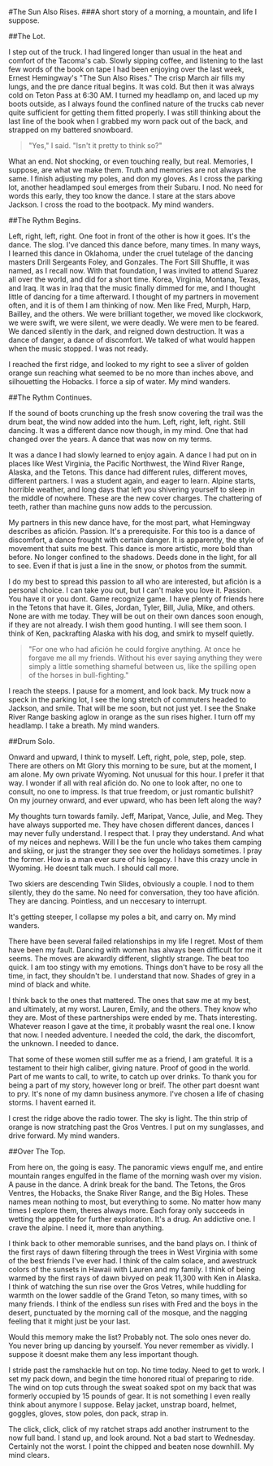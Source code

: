 #The Sun Also Rises. 
###A short story of a morning, a mountain, and life I suppose.

##The Lot.

I step out of the truck. I had lingered longer than usual in the heat and comfort of the Tacoma's cab. Slowly sipping coffee, and listening to the last few words of the book on tape I had been enjoying over the last week, Ernest Hemingway's "The Sun Also Rises." The crisp March air fills my lungs, and the pre dance ritual begins. It was cold. But then it was always cold on Teton Pass at 6:30 AM. I turned my headlamp on, and laced up my boots outside, as I always found the confined nature of the trucks cab never quite sufficient for getting them fitted properly. I was still thinking about the last line of the book when I grabbed my worn pack out of the back, and strapped on my battered snowboard. 

>"Yes," I said. "Isn't it pretty to think so?"

What an end. Not shocking, or even touching really, but real. Memories, I suppose, are what we make them. Truth and memories are not always the same. I finish adjusting my poles, and don my gloves. As I cross the parking lot, another headlamped soul emerges from their Subaru. I nod. No need for words this early, they too know the dance. I stare at the stars above Jackson. I cross the road to the bootpack. My mind wanders.

##The Rythm Begins.

Left, right, left, right. One foot in front of the other is how it goes. It's the dance. The slog. I've danced this dance before, many times. In many ways, I learned this dance in Oklahoma, under the cruel tutelage of the dancing masters Drill Sergeants Foley, and Gonzales. The Fort Sill Shuffle, it was named, as I recall now. With that foundation, I was invited to attend Suarez all over the world, and did for a short time. Korea, Virginia, Montana, Texas, and Iraq. It was in Iraq that the music finally dimmed for me, and I thought little of dancing for a time afterward. I thought of my partners in movement often, and it is of them I am thinking of now. Men like Fred, Murph, Harp, Bailley, and the others. We were brilliant together, we moved like clockwork, we were swift, we were silent, we were deadly. We were men to be feared. We danced silently in the dark, and reigned down destruction. It was a dance of danger, a dance of discomfort. We talked of what would happen when the music stopped. I was not ready.

I reached the first ridge, and looked to my right to see a sliver of golden orange sun reaching what seemed to be no more than inches above, and silhouetting the Hobacks. I force a sip of water. My mind wanders.

##The Rythm Continues.

If the sound of boots crunching up the fresh snow covering the trail was the drum beat, the wind now added into the hum. Left, right, left, right. Still dancing. It was a different dance now though, in my mind. One that had changed over the years. A dance that was now on my terms.

It was a dance I had slowly learned to enjoy again. A dance I had put on in places like West Virginia, the Pacific Northwest, the Wind River Range, Alaska, and the Tetons. This dance had different rules, different moves, different partners. I was a student again, and eager to learn. Alpine starts, horrible weather, and long days that left you shivering yourself to sleep in the middle of nowhere. These are the new cover charges. The chattering of teeth, rather than machine guns now adds to the percussion.

My partners in this new dance have, for the most part, what Hemingway describes as afición. Passion. It's a prerequisite.  For this too is a dance of discomfort, a dance frought with certain danger. It is apparently, the style of movement that suits me best. This dance is more artistic, more bold than before. No longer confined to the shadows. Deeds done in the light, for all to see. Even if that is just a line in the snow, or photos from the summit. 

I do my best to spread this passion to all who are interested, but afición is a personal choice. I can take you out, but I can't make you love it. Passion. You have it or you dont. Game recognize game. I have plenty of friends here in the Tetons that have it. Giles, Jordan, Tyler, Bill, Julia, Mike, and others. None are with me today. They will be out on their own dances soon enough, if they are not already. I wish them good hunting. I will see them soon. I think of Ken, packrafting Alaska with his dog, and smirk to myself quietly.

>"For one who had afición he could forgive anything. At once he forgave me all my friends. Without his ever saying anything they were simply a little something shameful between us, like the spilling open of the horses in bull-fighting."

I reach the steeps. I pause for a moment, and look back. My truck now a speck in the parking lot, I see the long stretch of commuters headed to Jackson, and smile. That will be me soon, but not just yet. I see the Snake River Range basking aglow in orange as the sun rises higher. I turn off my headlamp. I take a breath. My mind wanders.

##Drum Solo.

Onward and upward, I think to myself. Left, right, pole, step, pole, step. There are others on Mt Glory this morning to be sure, but at the moment, I am alone. My own private Wyoming. Not unusual for this hour. I prefer it that way. I wonder if all with real afición do. No one to look after, no one to consult, no one to impress. Is that true freedom, or just romantic bullshit? On my journey onward, and ever upward, who has been left along the way? 

My thoughts turn towards family. Jeff, Maripat, Vance, Julie, and Meg. They have always supported me. They have chosen different dances, dances I may never fully understand. I respect that. I pray they understand. And what of my neices and nephews. Will I be the fun uncle who takes them camping and skiing, or just the stranger they see over the holidays sometimes. I pray the former. How is a man ever sure of his legacy. I have this crazy uncle in Wyoming. He doesnt talk much. I should call more.

Two skiers are descending Twin Slides, obviously a couple. I nod to them silently, they do the same. No need for conversation, they too have afición. They are dancing. Pointless, and un neccesary to interrupt. 

It's getting steeper, I collapse my poles a bit, and carry on. My mind wanders.

There have been several failed relationships in my life I regret. Most of them have been my fault. Dancing with women has always been difficult for me it seems. The moves are akwardly different, slightly strange. The beat too quick. I am too stingy with my emotions. Things don't have to be rosy all the time, in fact, they shouldn't be. I understand that now. Shades of grey in a mind of black and white.

I think back to the ones that mattered. The ones that saw me at my best, and ultimately, at my worst. Lauren, Emily, and the others. They know who they are. Most of these partnerships were ended by me. Thats interesting. Whatever reason I gave at the time, it probably wasnt the real one. I know that now. I needed adventure. I needed the cold, the dark, the discomfort, the unknown. I needed to dance.

That some of these women still suffer me as a friend, I am grateful. It is a testament to their high caliber, giving nature. Proof of good in the world. Part of me wants to call, to write, to catch up over drinks. To thank you for being a part of my story, however long or breif. The other part doesnt want to pry. It's none of my damn business anymore. I've chosen a life of chasing storms. I havent earned it.

I crest the ridge above the radio tower. The sky is light. The thin strip of orange is now stratching past the Gros Ventres. I put on my sunglasses, and drive forward. My mind wanders.

##Over The Top.

From here on, the going is easy. The panoramic views engulf me, and entire mountain ranges engulfed in the flame of the morning wash over my vision. A pause in the dance. A drink break for the band. The Tetons, the Gros Ventres, the Hobacks, the Snake River Range, and the Big Holes. These names mean nothing to most, but everything to some. No matter how many times I explore them, theres always more. Each foray only succeeds in wetting the appetite for further exploration. It's a drug. An addictive one. I crave the alpine. I need it, more than anything.

I think back to other memorable sunrises, and the band plays on. I think of the first rays of dawn filtering through the trees in West Virginia with some of the best friends I've ever had. I think of the calm solace, and awestruck colors of the sunsets in Hawaii with Lauren and my family. I think of being warmed by the first rays of dawn bivyed on peak 11,300 with Ken in Alaska. I think of watching the sun rise over the Gros Vetres, while huddling for warmth on the lower saddle of the Grand Teton, so many times, with so many friends. I think of the endless sun rises with Fred and the boys in the desert, punctuated by the morning call of the mosque, and the nagging feeling that it might just be your last. 

Would this memory make the list? Probably not. The solo ones never do. You never bring up dancing by yourself. You never remember as vividly. I suppose it doesnt make them any less important though.

I stride past the ramshackle hut on top. No time today. Need to get to work. I set my pack down, and begin the time honored ritual of preparing to ride. The wind on top cuts through the sweat soaked spot on my back that was formerly occupied by 15 pounds of gear. It is not something I even really think about anymore I suppose. Belay jacket, unstrap board, helmet, goggles, gloves, stow poles, don pack, strap in. 

The click, click, click of my ratchet straps add another instrument to the now full band. I stand up, and look around. Not a bad start to Wednesday. Certainly not the worst. I point the chipped and beaten nose downhill. My mind clears.
